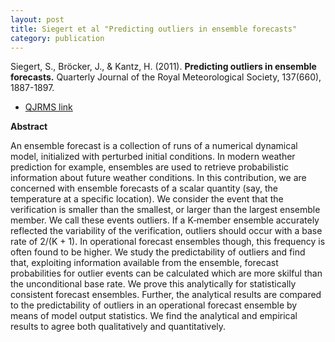 ```yaml
---
layout: post
title: Siegert et al "Predicting outliers in ensemble forecasts"
category: publication
---
```


Siegert, S., Bröcker, J., & Kantz, H. (2011). **Predicting outliers in ensemble
forecasts.** Quarterly Journal of the Royal Meteorological Society, 137(660),
1887-1897.

- [QJRMS link](https://rmets.onlinelibrary.wiley.com/doi/full/10.1002/qj.868)

**Abstract**

An ensemble forecast is a collection of runs of a numerical dynamical model,
initialized with perturbed initial conditions. In modern weather prediction for
example, ensembles are used to retrieve probabilistic information about future
weather conditions. In this contribution, we are concerned with ensemble
forecasts of a scalar quantity (say, the temperature at a specific location).
We consider the event that the verification is smaller than the smallest, or
larger than the largest ensemble member. We call these events outliers. If a
K‐member ensemble accurately reflected the variability of the verification,
outliers should occur with a base rate of 2/(K + 1). In operational forecast
ensembles though, this frequency is often found to be higher. We study the
predictability of outliers and find that, exploiting information available from
the ensemble, forecast probabilities for outlier events can be calculated which
are more skilful than the unconditional base rate. We prove this analytically
for statistically consistent forecast ensembles. Further, the analytical
results are compared to the predictability of outliers in an operational
forecast ensemble by means of model output statistics. We find the analytical
and empirical results to agree both qualitatively and quantitatively.


